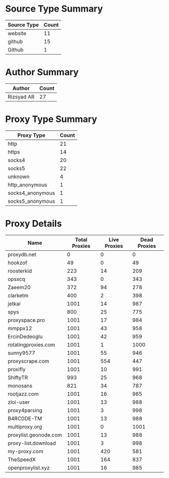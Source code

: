 # Source Type Summary

| Source Type | Count |
|-------------|-------|
| website | 11 |
| github | 15 |
| Github | 1 |


# Author Summary

| Author | Count |
|--------|-------|
| Rizsyad AR | 27 |


# Proxy Type Summary

| Proxy Type | Count |
|------------|-------|
| http | 21 |
| https | 14 |
| socks4 | 20 |
| socks5 | 22 |
| unknown | 4 |
| http_anonymous | 1 |
| socks4_anonymous | 1 |
| socks5_anonymous | 1 |


# Proxy Details

| Name | Total Proxies | Live Proxies | Dead Proxies |
|------|---------------|--------------|---------------|
| proxydb.net | 0 | 0 | 0 |
| hookzof | 49 | 0 | 49 |
| roosterkid | 223 | 14 | 209 |
| opsxcq | 343 | 0 | 343 |
| Zaeem20 | 372 | 94 | 278 |
| clarketm | 400 | 2 | 398 |
| jetkai | 1001 | 14 | 987 |
| spys | 800 | 25 | 775 |
| proxyspace.pro | 1001 | 17 | 984 |
| mmppx12 | 1001 | 43 | 958 |
| ErcinDedeoglu | 1001 | 42 | 959 |
| rotatingproxies.com | 1001 | 1 | 1000 |
| sunny9577 | 1001 | 55 | 946 |
| proxyscrape.com | 1001 | 554 | 447 |
| proxifly | 1001 | 10 | 991 |
| ShiftyTR | 993 | 25 | 968 |
| monosans | 821 | 34 | 787 |
| rootjazz.com | 1001 | 16 | 985 |
| zloi-user | 1001 | 13 | 988 |
| proxy4parsing | 1001 | 3 | 998 |
| B4RC0DE-TM | 1001 | 13 | 988 |
| multiproxy.org | 1001 | 0 | 1001 |
| proxylist.geonode.com | 1001 | 13 | 988 |
| proxy-list.download | 1001 | 3 | 998 |
| my-proxy.com | 1001 | 420 | 581 |
| TheSpeedX | 1001 | 164 | 837 |
| openproxylist.xyz | 1001 | 16 | 985 |
